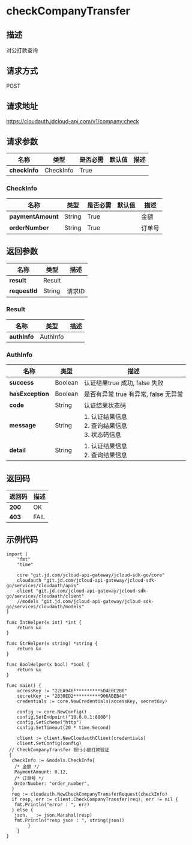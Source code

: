 # checkCompanyTransfer


## 描述

对公打款查询

## 请求方式

POST

## 请求地址

https://cloudauth.jdcloud-api.com/v1/company:check


## 请求参数

| 名称          | 类型      | 是否必需 | 默认值 | 描述 |
| ------------- | --------- | -------- | ------ | ---- |
| **checkInfo** | CheckInfo | True     |        |      |

### <div id="CheckInfo">CheckInfo</div>

| 名称              | 类型   | 是否必需 | 默认值 | 描述   |
| ----------------- | ------ | -------- | ------ | ------ |
| **paymentAmount** | String | True     |        | 金额   |
| **orderNumber**   | String | True     |        | 订单号 |

## 返回参数

| 名称          | 类型   | 描述   |
| ------------- | ------ | ------ |
| **result**    | Result |        |
| **requestId** | String | 请求ID |

### <div id="Result">Result</div>

| 名称         | 类型     | 描述 |
| ------------ | -------- | ---- |
| **authInfo** | AuthInfo |      |

### <div id="AuthInfo">AuthInfo</div>

| 名称             | 类型    | 描述                                                    |
| ---------------- | ------- | ------------------------------------------------------- |
| **success**      | Boolean | 认证结果true 成功, false 失败                           |
| **hasException** | Boolean | 是否有异常 true 有异常, false 无异常                    |
| **code**         | String  | 认证结果状态码                                          |
| **message**      | String  | 1. 认证结果信息<br>2. 查询结果信息<br>3. 状态码信息<br> |
| **detail**       | String  | 1. 认证结果信息<br>2. 查询结果信息<br>                  |

## 返回码

| 返回码  | 描述 |
| ------- | ---- |
| **200** | OK   |
| **403** | FAIL |

## 示例代码

```
import (
	"fmt"
	"time"

	core "git.jd.com/jcloud-api-gateway/jcloud-sdk-go/core"
	cloudauth "git.jd.com/jcloud-api-gateway/jcloud-sdk-go/services/cloudauth/apis"
	client "git.jd.com/jcloud-api-gateway/jcloud-sdk-go/services/cloudauth/client"
	//models "git.jd.com/jcloud-api-gateway/jcloud-sdk-go/services/cloudauth/models"
)

func IntHelper(x int) *int {
	return &x
}

func StrHelper(x string) *string {
	return &x
}

func BoolHelper(x bool) *bool {
	return &x
}

func main() {
	accessKey := "22EA946**********5D4E0C2B6"
	secretKey := "2B30ED2**********906ABEB40"
	credentials := core.NewCredentials(accessKey, secretKey)

	config := core.NewConfig()
	config.SetEndpoint("10.0.0.1:8000")
	config.SetScheme("http")
	config.SetTimeout(20 * time.Second)

	client := client.NewCloudauthClient(credentials)
	client.SetConfig(config)
 // CheckCompanyTransfer 银行小额打款验证
 {
  checkInfo := &models.CheckInfo{
   /* 金额 */
   PaymentAmount: 0.12,
   /* 订单号 */
   OrderNumber: "order_number",
  }
  req := cloudauth.NewCheckCompanyTransferRequest(checkInfo)
  if resp, err := client.CheckCompanyTransfer(req); err != nil {
   fmt.Println("error : ", err)
  } else {
   json, _ := json.Marshal(resp)
   fmt.Println("resp json : ", string(json))
  		}
 	}
}
```

